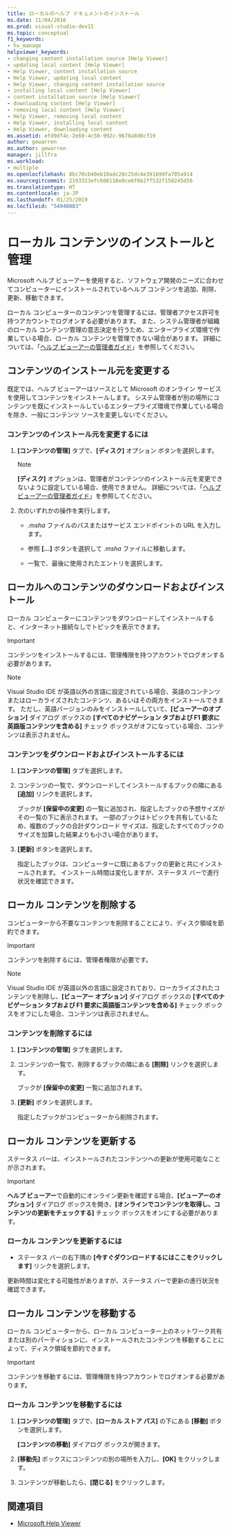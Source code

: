 ```yaml
---
title: ローカルのヘルプ ドキュメントのインストール
ms.date: 11/04/2016
ms.prod: visual-studio-dev15
ms.topic: conceptual
f1_keywords:
- hv_manage
helpviewer_keywords:
- changing content installation source [Help Viewer]
- updating local content [Help Viewer]
- Help Viewer, content installation source
- Help Viewer, updating local content
- Help Viewer, changing content installation source
- installing local content [Help Viewer]
- content installation source [Help Viewer]
- downloading content [Help Viewer]
- removing local content [Help Viewer]
- Help Viewer, removing local content
- Help Viewer, installing local content
- Help Viewer, downloading content
ms.assetid: efd9df4c-2e69-4c50-992c-9678a8d8cf19
author: gewarren
ms.author: gewarren
manager: jillfra
ms.workload:
- multiple
ms.openlocfilehash: 8bc70cb40eb10adc20c25dc4e391b99fa705a914
ms.sourcegitcommit: 2193323efc608118e0ce6f6b2ff532f158245d56
ms.translationtype: HT
ms.contentlocale: ja-JP
ms.lasthandoff: 01/25/2019
ms.locfileid: "54940883"
---
```

# <a name="install-and-manage-local-content"></a>ローカル コンテンツのインストールと管理

Microsoft ヘルプ ビューアーを使用すると、ソフトウェア開発のニーズに合わせてコンピューターにインストールされているヘルプ コンテンツを追加、削除、更新、移動できます。

ローカル コンピューターのコンテンツを管理するには、管理者アクセス許可を持つアカウントでログオンする必要があります。 また、システム管理者が組織のローカル コンテンツ管理の意志決定を行うため、エンタープライズ環境で作業している場合、ローカル コンテンツを管理できない場合があります。 詳細については、「[ヘルプ ビューアーの管理者ガイド](../help-viewer/administrator-guide.md)」を参照してください。

## <a name="change-the-content-installation-source"></a>コンテンツのインストール元を変更する

既定では、ヘルプ ビューアーはソースとして Microsoft のオンライン サービスを使用してコンテンツをインストールします。 システム管理者が別の場所にコンテンツを既にインストールしているエンタープライズ環境で作業している場合を除き、一般にコンテンツ ソースを変更しないでください。

### <a name="to-change-the-content-installation-source"></a>コンテンツのインストール元を変更するには

1.  **[コンテンツの管理]** タブで、**[ディスク]** オプション ボタンを選択します。

    > [!NOTE]
    > **[ディスク]** オプションは、管理者がコンテンツのインストール元を変更できないように設定している場合、使用できません。 詳細については、「[ヘルプ ビューアーの管理者ガイド](../help-viewer/administrator-guide.md)」を参照してください。

2.  次のいずれかの操作を実行します。

    -   *.msha* ファイルのパスまたはサービス エンドポイントの URL を入力します。

    -   参照 **[…]** ボタンを選択して *.msha* ファイルに移動します。

    -   一覧で、最後に使用されたエントリを選択します。

## <a name="download-and-install-content-locally"></a>ローカルへのコンテンツのダウンロードおよびインストール

ローカル コンピューターにコンテンツをダウンロードしてインストールすると、インターネット接続なしでトピックを表示できます。

> [!IMPORTANT]
> コンテンツをインストールするには、管理権限を持つアカウントでログオンする必要があります。

> [!NOTE]
> Visual Studio IDE が英語以外の言語に設定されている場合、英語のコンテンツまたはローカライズされたコンテンツ、あるいはその両方をインストールできます。 ただし、英語バージョンのみをインストールしていて、**[ビューアーのオプション]** ダイアログ ボックスの **[すべてのナビゲーション タブおよび F1 要求に英語版コンテンツを含める]** チェック ボックスがオフになっている場合、コンテンツは表示されません。

### <a name="to-download-and-install-content"></a>コンテンツをダウンロードおよびインストールするには

1.  **[コンテンツの管理]** タブを選択します。

2.  コンテンツの一覧で、ダウンロードしてインストールするブックの隣にある **[追加]** リンクを選択します。

     ブックが **[保留中の変更]** の一覧に追加され、指定したブックの予想サイズがその一覧の下に表示されます。 一部のブックはトピックを共有しているため、複数のブックの合計ダウンロード サイズは、指定したすべてのブックのサイズを加算した結果よりも小さい場合があります。

3.  **[更新]** ボタンを選択します。

     指定したブックは、コンピューターに既にあるブックの更新と共にインストールされます。 インストール時間は変化しますが、ステータス バーで進行状況を確認できます。

## <a name="remove-local-content"></a>ローカル コンテンツを削除する

コンピューターから不要なコンテンツを削除することにより、ディスク領域を節約できます。

> [!IMPORTANT]
> コンテンツを削除するには、管理者権限が必要です。

> [!NOTE]
> Visual Studio IDE が英語以外の言語に設定されており、ローカライズされたコンテンツを削除し、**[ビューアー オプション]** ダイアログ ボックスの **[すべてのナビゲーション タブおよび F1 要求に英語版コンテンツを含める]** チェック ボックスをオフにした場合、コンテンツは表示されません。

### <a name="to-remove-content"></a>コンテンツを削除するには

1.  **[コンテンツの管理]** タブを選択します。

2.  コンテンツの一覧で、削除するブックの隣にある **[削除]** リンクを選択します。

     ブックが **[保留中の変更]** 一覧に追加されます。

3.  **[更新]** ボタンを選択します。

     指定したブックがコンピューターから削除されます。

## <a name="update-local-content"></a>ローカル コンテンツを更新する

ステータス バーは、インストールされたコンテンツへの更新が使用可能なことが示されます。

> [!IMPORTANT]
> **ヘルプ ビューアー**で自動的にオンライン更新を確認する場合、**[ビューアーのオプション]** ダイアログ ボックスを開き、**[オンラインでコンテンツを取得し、コンテンツの更新をチェックする]** チェック ボックスをオンにする必要があります。

### <a name="to-update-local-content"></a>ローカル コンテンツを更新するには

- ステータス バーの右下隅の **[今すぐダウンロードするにはここをクリックします]** リンクを選択します。

更新時間は変化する可能性がありますが、ステータス バーで更新の進行状況を確認できます。

## <a name="move-local-content"></a>ローカル コンテンツを移動する

ローカル コンピューターから、ローカル コンピューター上のネットワーク共有または別のパーティションに、インストールされたコンテンツを移動することによって、ディスク領域を節約できます。

> [!IMPORTANT]
> コンテンツを移動するには、管理権限を持つアカウントでログオンする必要があります。

### <a name="to-move-local-content"></a>ローカル コンテンツを移動するには

1.  **[コンテンツの管理]** タブで、**[ローカル ストア パス]** の下にある **[移動]** ボタンを選択します。

     **[コンテンツの移動]** ダイアログ ボックスが開きます。

2.  **[移動先]** ボックスにコンテンツの別の場所を入力し、**[OK]** をクリックします。

3.  コンテンツが移動したら、**[閉じる]** をクリックします。

## <a name="see-also"></a>関連項目

- [Microsoft Help Viewer](../help-viewer/overview.md)